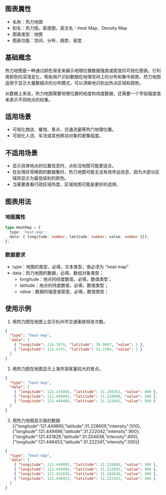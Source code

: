 ## 图表属性

- 名称：热力地图
- 别名：热力图，密度图，英文名：Heat Map、Density Map
- 图表类型：地图
- 图表功能：空间、分布、趋势、密度

## 基础概念

热力地图是一种通过颜色渐变来展示地理位置数据强度或密度的可视化图表。它利用颜色的深浅变化，帮助用户识别数据在地理空间上的分布和集中趋势。热力地图适用于显示大量数据点的分布模式，可以清晰地识别出热点区域和趋势。

从数据上来说，热力地图需要地理位置的经度和纬度数据，还需要一个字段强度值来表示不同地点的权重。

## 适用场景

- 可视化商店、餐馆、景点、交通流量等热门地理位置。
- 可视化人流、车流或其他移动对象的密集程度。

## 不适用场景

- 显示具体地点的位置信息时，点标注地图可能更适合。
- 在处理非常稀疏的数据集时，热力地图可能无法有效传达信息，因为大部分区域将显示为最低级别的颜色。
- 当需要查看行政区域热度，区域地图可能是更好的选择。

## 图表用法

### 地图属性

```typescript
type HeatMap = {
  type: 'heat-map';
  data: { longitude: number; latitude: number; value: number }[];
};
```

### 数据要求

- type：地图的类型，必填，文本类型，值必须为 "heat-map"
- data：热力地图的数据，必填，数组对象类型；
  - longitude：地点的经度数值，必填，数值类型；
  - latitude：地点的纬度数值，必填，数值类型；
  - value：数据的强度或密度，必填，数值类型；

## 使用示例

1. 用热力图在地图上显示杭州市交通事故频发次数。

```json
{
  "type": "heat-map",
  "data": [
    { "longitude": 116.3974, "latitude": 39.9087, "value": 5 },
    { "longitude": 121.4737, "latitude": 31.2304, "value": 3 }
  ]
}
```

2. 用热力图在地图显示上海市游客量较大的景点。

```json
{
  "type": "heat-map",
  "data": [
    { "longitude": 121.474856, "latitude": 31.249162, "value": 800 },
    { "longitude": 121.449895, "latitude": 31.228609, "value": 500 },
    { "longitude": 121.449486, "latitude": 31.222042, "value": 900 }
  ]
}
```

3. 用热力地图显示我的数据 [{"longitude":121.449895,"latitude":31.228609,"intensity":500},{"longitude":121.449486,"latitude":31.222042,"intensity":900},{"longitude":121.431826,"latitude":31.204638,"intensity":400},{"longitude":121.448453,"latitude":31.222341,"intensity":300}]

```json
{
  "type": "heat-map",
  "data": [
    { "longitude": 121.449895, "latitude": 31.228609, "value": 500 },
    { "longitude": 121.449486, "latitude": 31.222042, "value": 900 },
    { "longitude": 121.431826, "latitude": 31.204638, "value": 400 },
    { "longitude": 121.448453, "latitude": 31.222341, "value": 300 }
  ]
}
```
